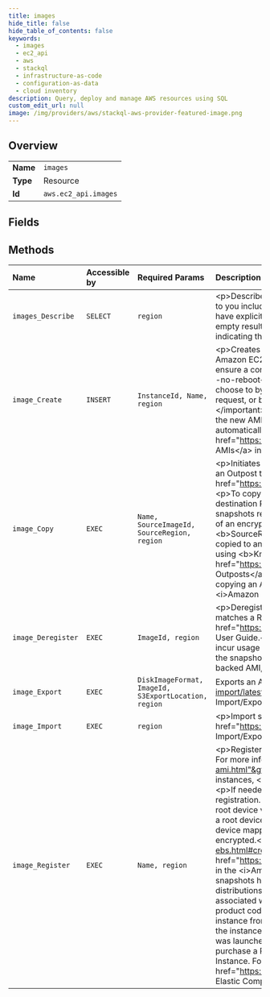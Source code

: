 ```yaml
---
title: images
hide_title: false
hide_table_of_contents: false
keywords:
  - images
  - ec2_api
  - aws    
  - stackql
  - infrastructure-as-code
  - configuration-as-data
  - cloud inventory
description: Query, deploy and manage AWS resources using SQL
custom_edit_url: null
image: /img/providers/aws/stackql-aws-provider-featured-image.png
---
```

  
    

## Overview
<table><tbody>
<tr><td><b>Name</b></td><td><code>images</code></td></tr>
<tr><td><b>Type</b></td><td>Resource</td></tr>
<tr><td><b>Id</b></td><td><code>aws.ec2_api.images</code></td></tr>
</tbody></table>

## Fields
## Methods
| Name | Accessible by | Required Params | Description |
|:-----|:--------------|:----------------|:------------|
| `images_Describe` | `SELECT` | `region` | &lt;p&gt;Describes the specified images (AMIs, AKIs, and ARIs) available to you or all of the images available to you.&lt;/p&gt; &lt;p&gt;The images available to you include public images, private images that you own, and private images owned by other Amazon Web Services accounts for which you have explicit launch permissions.&lt;/p&gt; &lt;p&gt;Recently deregistered images appear in the returned results for a short interval and then return empty results. After all instances that reference a deregistered AMI are terminated, specifying the ID of the image will eventually return an error indicating that the AMI ID cannot be found.&lt;/p&gt; |
| `image_Create` | `INSERT` | `InstanceId, Name, region` | &lt;p&gt;Creates an Amazon EBS-backed AMI from an Amazon EBS-backed instance that is either running or stopped.&lt;/p&gt; &lt;p&gt;By default, when Amazon EC2 creates the new AMI, it reboots the instance so that it can take snapshots of the attached volumes while data is at rest, in order to ensure a consistent state. You can set the &lt;code&gt;NoReboot&lt;/code&gt; parameter to &lt;code&gt;true&lt;/code&gt; in the API request, or use the &lt;code&gt;--no-reboot&lt;/code&gt; option in the CLI to prevent Amazon EC2 from shutting down and rebooting the instance.&lt;/p&gt; &lt;important&gt; &lt;p&gt;If you choose to bypass the shutdown and reboot process by setting the &lt;code&gt;NoReboot&lt;/code&gt; parameter to &lt;code&gt;true&lt;/code&gt; in the API request, or by using the &lt;code&gt;--no-reboot&lt;/code&gt; option in the CLI, we can't guarantee the file system integrity of the created image.&lt;/p&gt; &lt;/important&gt; &lt;p&gt;If you customized your instance with instance store volumes or Amazon EBS volumes in addition to the root device volume, the new AMI contains block device mapping information for those volumes. When you launch an instance from this new AMI, the instance automatically launches with those additional volumes.&lt;/p&gt; &lt;p&gt;For more information, see &lt;a href="https://docs.aws.amazon.com/AWSEC2/latest/UserGuide/creating-an-ami-ebs.html"&gt;Creating Amazon EBS-Backed Linux AMIs&lt;/a&gt; in the &lt;i&gt;Amazon Elastic Compute Cloud User Guide&lt;/i&gt;.&lt;/p&gt; |
| `image_Copy` | `EXEC` | `Name, SourceImageId, SourceRegion, region` | &lt;p&gt;Initiates the copy of an AMI. You can copy an AMI from one Region to another, or from a Region to an Outpost. You can't copy an AMI from an Outpost to a Region, from one Outpost to another, or within the same Outpost. To copy an AMI to another partition, see &lt;a href="https://docs.aws.amazon.com/AWSEC2/latest/APIReference/API_CreateStoreImageTask.html"&gt;CreateStoreImageTask&lt;/a&gt;.&lt;/p&gt; &lt;p&gt;To copy an AMI from one Region to another, specify the source Region using the &lt;b&gt;SourceRegion&lt;/b&gt; parameter, and specify the destination Region using its endpoint. Copies of encrypted backing snapshots for the AMI are encrypted. Copies of unencrypted backing snapshots remain unencrypted, unless you set &lt;code&gt;Encrypted&lt;/code&gt; during the copy operation. You cannot create an unencrypted copy of an encrypted backing snapshot.&lt;/p&gt; &lt;p&gt;To copy an AMI from a Region to an Outpost, specify the source Region using the &lt;b&gt;SourceRegion&lt;/b&gt; parameter, and specify the ARN of the destination Outpost using &lt;b&gt;DestinationOutpostArn&lt;/b&gt;. Backing snapshots copied to an Outpost are encrypted by default using the default encryption key for the Region, or a different key that you specify in the request using &lt;b&gt;KmsKeyId&lt;/b&gt;. Outposts do not support unencrypted snapshots. For more information, &lt;a href="https://docs.aws.amazon.com/AWSEC2/latest/UserGuide/snapshots-outposts.html#ami"&gt; Amazon EBS local snapshots on Outposts&lt;/a&gt; in the &lt;i&gt;Amazon Elastic Compute Cloud User Guide&lt;/i&gt;.&lt;/p&gt; &lt;p&gt;For more information about the prerequisites and limits when copying an AMI, see &lt;a href="https://docs.aws.amazon.com/AWSEC2/latest/UserGuide/CopyingAMIs.html"&gt;Copying an AMI&lt;/a&gt; in the &lt;i&gt;Amazon Elastic Compute Cloud User Guide&lt;/i&gt;.&lt;/p&gt; |
| `image_Deregister` | `EXEC` | `ImageId, region` | &lt;p&gt;Deregisters the specified AMI. After you deregister an AMI, it can't be used to launch new instances.&lt;/p&gt; &lt;p&gt;If you deregister an AMI that matches a Recycle Bin retention rule, the AMI is retained in the Recycle Bin for the specified retention period. For more information, see &lt;a href="https://docs.aws.amazon.com/AWSEC2/latest/UserGuide/recycle-bin.html"&gt;Recycle Bin&lt;/a&gt; in the Amazon Elastic Compute Cloud User Guide.&lt;/p&gt; &lt;p&gt;When you deregister an AMI, it doesn't affect any instances that you've already launched from the AMI. You'll continue to incur usage costs for those instances until you terminate them.&lt;/p&gt; &lt;p&gt;When you deregister an Amazon EBS-backed AMI, it doesn't affect the snapshot that was created for the root volume of the instance during the AMI creation process. When you deregister an instance store-backed AMI, it doesn't affect the files that you uploaded to Amazon S3 when you created the AMI.&lt;/p&gt; |
| `image_Export` | `EXEC` | `DiskImageFormat, ImageId, S3ExportLocation, region` | Exports an Amazon Machine Image (AMI) to a VM file. For more information, see &lt;a href="https://docs.aws.amazon.com/vm-import/latest/userguide/vmexport_image.html"&gt;Exporting a VM directly from an Amazon Machine Image (AMI)&lt;/a&gt; in the &lt;i&gt;VM Import/Export User Guide&lt;/i&gt;. |
| `image_Import` | `EXEC` | `region` | &lt;p&gt;Import single or multi-volume disk images or EBS snapshots into an Amazon Machine Image (AMI).&lt;/p&gt; &lt;p&gt;For more information, see &lt;a href="https://docs.aws.amazon.com/vm-import/latest/userguide/vmimport-image-import.html"&gt;Importing a VM as an image using VM Import/Export&lt;/a&gt; in the &lt;i&gt;VM Import/Export User Guide&lt;/i&gt;.&lt;/p&gt; |
| `image_Register` | `EXEC` | `Name, region` | &lt;p&gt;Registers an AMI. When you're creating an AMI, this is the final step you must complete before you can launch an instance from the AMI. For more information about creating AMIs, see &lt;a href="https://docs.aws.amazon.com/AWSEC2/latest/UserGuide/creating-an-ami.html"&gt;Creating your own AMIs&lt;/a&gt; in the &lt;i&gt;Amazon Elastic Compute Cloud User Guide&lt;/i&gt;.&lt;/p&gt; &lt;note&gt; &lt;p&gt;For Amazon EBS-backed instances, &lt;a&gt;CreateImage&lt;/a&gt; creates and registers the AMI in a single request, so you don't have to register the AMI yourself.&lt;/p&gt; &lt;/note&gt; &lt;p&gt;If needed, you can deregister an AMI at any time. Any modifications you make to an AMI backed by an instance store volume invalidates its registration. If you make changes to an image, deregister the previous image and register the new image.&lt;/p&gt; &lt;p&gt; &lt;b&gt;Register a snapshot of a root device volume&lt;/b&gt; &lt;/p&gt; &lt;p&gt;You can use &lt;code&gt;RegisterImage&lt;/code&gt; to create an Amazon EBS-backed Linux AMI from a snapshot of a root device volume. You specify the snapshot using a block device mapping. You can't set the encryption state of the volume using the block device mapping. If the snapshot is encrypted, or encryption by default is enabled, the root volume of an instance launched from the AMI is encrypted.&lt;/p&gt; &lt;p&gt;For more information, see &lt;a href="https://docs.aws.amazon.com/AWSEC2/latest/UserGuide/creating-an-ami-ebs.html#creating-launching-ami-from-snapshot"&gt;Create a Linux AMI from a snapshot&lt;/a&gt; and &lt;a href="https://docs.aws.amazon.com/AWSEC2/latest/UserGuide/AMIEncryption.html"&gt;Use encryption with Amazon EBS-backed AMIs&lt;/a&gt; in the &lt;i&gt;Amazon Elastic Compute Cloud User Guide&lt;/i&gt;.&lt;/p&gt; &lt;p&gt; &lt;b&gt;Amazon Web Services Marketplace product codes&lt;/b&gt; &lt;/p&gt; &lt;p&gt;If any snapshots have Amazon Web Services Marketplace product codes, they are copied to the new AMI.&lt;/p&gt; &lt;p&gt;Windows and some Linux distributions, such as Red Hat Enterprise Linux (RHEL) and SUSE Linux Enterprise Server (SLES), use the Amazon EC2 billing product code associated with an AMI to verify the subscription status for package updates. To create a new AMI for operating systems that require a billing product code, instead of registering the AMI, do the following to preserve the billing product code association:&lt;/p&gt; &lt;ol&gt; &lt;li&gt; &lt;p&gt;Launch an instance from an existing AMI with that billing product code.&lt;/p&gt; &lt;/li&gt; &lt;li&gt; &lt;p&gt;Customize the instance.&lt;/p&gt; &lt;/li&gt; &lt;li&gt; &lt;p&gt;Create an AMI from the instance using &lt;a&gt;CreateImage&lt;/a&gt;.&lt;/p&gt; &lt;/li&gt; &lt;/ol&gt; &lt;p&gt;If you purchase a Reserved Instance to apply to an On-Demand Instance that was launched from an AMI with a billing product code, make sure that the Reserved Instance has the matching billing product code. If you purchase a Reserved Instance without the matching billing product code, the Reserved Instance will not be applied to the On-Demand Instance. For information about how to obtain the platform details and billing information of an AMI, see &lt;a href="https://docs.aws.amazon.com/AWSEC2/latest/UserGuide/ami-billing-info.html"&gt;Understanding AMI billing&lt;/a&gt; in the &lt;i&gt;Amazon Elastic Compute Cloud User Guide&lt;/i&gt;.&lt;/p&gt; |
